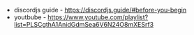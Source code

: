 - discordjs guide - https://discordjs.guide/#before-you-begin
- youtbube - https://www.youtube.com/playlist?list=PLSCgthA1AnidGdmSea6V6N24O8mXESrf3

